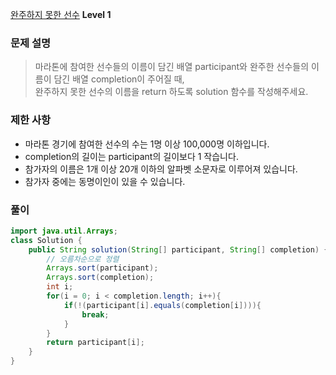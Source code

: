 [완주하지 못한 선수](https://school.programmers.co.kr/learn/courses/30/lessons/42576) **Level 1** 
### 문제 설명
>  마라톤에 참여한 선수들의 이름이 담긴 배열 participant와 완주한 선수들의 이름이 담긴 배열 completion이 주어질 때, \
>  완주하지 못한 선수의 이름을 return 하도록 solution 함수를 작성해주세요.

### 제한 사항
- 마라톤 경기에 참여한 선수의 수는 1명 이상 100,000명 이하입니다.
- completion의 길이는 participant의 길이보다 1 작습니다.
- 참가자의 이름은 1개 이상 20개 이하의 알파벳 소문자로 이루어져 있습니다.
- 참가자 중에는 동명이인이 있을 수 있습니다.

### 풀이
```java
import java.util.Arrays;
class Solution {
    public String solution(String[] participant, String[] completion) {   
        // 오름차순으로 정렬
        Arrays.sort(participant);
        Arrays.sort(completion);
        int i;
        for(i = 0; i < completion.length; i++){
            if(!(participant[i].equals(completion[i]))){
                break;
            }
        }
        return participant[i];
    }
}
```
